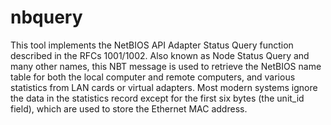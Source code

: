 # nbquery
This tool implements the NetBIOS API Adapter Status Query function described in the RFCs 1001/1002. Also known as Node Status Query and many other names, this NBT message is used to retrieve the NetBIOS name table for both the local computer and remote computers, and various statistics from LAN cards or virtual adapters. Most modern systems ignore the data in the statistics record except for the first six bytes (the unit_id field), which are used to store the Ethernet MAC address.
